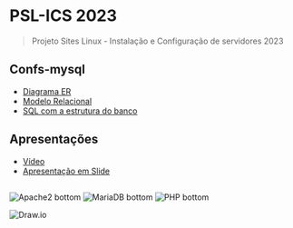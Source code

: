 # PSL-ICS 2023
> Projeto Sites Linux - Instalação e Configuração de servidores 2023

## Confs-mysql
- [Diagrama ER](./confs-mysql/DER.jpeg)
- [Modelo Relacional](./confs-mysql/ModeloRelacional.jpeg)
- [SQL com a estrutura do banco](./confs-mysql/estrutura_bd.sql)

## Apresentações
- [Vídeo](https://youtu.be/C3h5zZBxqBI?si=krmOi_Ck9gUWwjp0)
- [Apresentação em Slide](https://docs.google.com/presentation/d/1QPW3CmunJjaMgMAWBxxulVTeMCg9_qOblVGvjVvEsao/edit?usp=sharing)

##
![Apache2 bottom](https://img.shields.io/badge/Apache2-white?logo=apache&&logoColor=D22128&style=for-the-badge)
![MariaDB bottom](https://img.shields.io/badge/MariaDB-C0765A?logo=mariadbfoundation&logoColor=1F305F&style=for-the-badge)
![PHP bottom](https://img.shields.io/badge/PHP-777BB4?logo=php&logoColor=white&style=for-the-badge)

![Draw.io](https://img.shields.io/badge/-Draw.io-orange?logo=diagramsdotnet&logoColor=white&style=for-the-badge)



